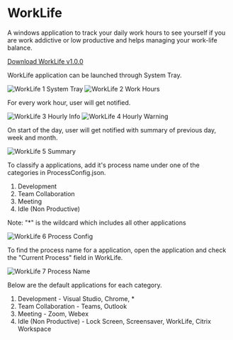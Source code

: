 # WorkLife
A windows application to track your daily work hours to see yourself if you are work addictive or low productive and helps managing your work-life balance.

[Download WorkLife v1.0.0](https://github.com/gokulnathanperumal/WorkLife/releases/tag/v1.0.0)

WorkLife application can be launched through System Tray.

![WorkLife 1 System Tray](https://user-images.githubusercontent.com/72061169/197327944-77e8ad17-0743-4398-80ec-fb365657e09e.png)
![WorkLife 2 Work Hours](https://user-images.githubusercontent.com/72061169/197327958-9a44f275-383f-46d8-ae76-9b1f26bf575d.png)

For every work hour, user will get notified.

![WorkLife 3 Hourly Info](https://user-images.githubusercontent.com/72061169/197327966-89a43387-69cd-4d5d-a92d-0ccc07f82b0d.png)
![WorkLife 4 Hourly Warning](https://user-images.githubusercontent.com/72061169/197327971-8ac7dfc5-f761-4ee8-83bd-696973296d27.png)

On start of the day, user will get notified with summary of previous day, week and month.

![WorkLife 5 Summary](https://user-images.githubusercontent.com/72061169/197327976-8e3ca6c0-56fb-48c0-a4ff-e3ce9995349a.png)

To classify a applications, add it's process name under one of the categories in ProcessConfig.json.
1. Development
2. Team Collaboration
3. Meeting
4. Idle (Non Productive)

Note: "*" is the wildcard which includes all other applications

![WorkLife 6 Process Config](https://user-images.githubusercontent.com/72061169/197328638-ccf77ac1-835c-4f0b-bdfa-231a6d7af07f.png)

To find the process name for a application, open the application and check the "Current Process" field in WorkLife.

![WorkLife 7 Process Name](https://user-images.githubusercontent.com/72061169/197328843-0d2d6a3c-1845-462b-9d9f-1260d385cbc0.png)

Below are the default applications for each category.
1. Development - Visual Studio, Chrome, *
2. Team Collaboration - Teams, Outlook
3. Meeting - Zoom, Webex
4. Idle (Non Productive) - Lock Screen, Screensaver, WorkLife, Citrix Workspace
